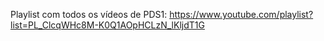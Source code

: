 Playlist com todos os vídeos de PDS1: https://www.youtube.com/playlist?list=PL_ClcqWHc8M-K0Q1AOpHCLzN_lKljdT1G
